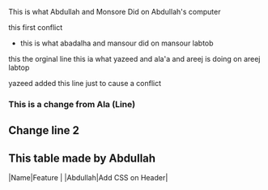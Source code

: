 
This is what Abdullah and Monsore Did on Abdullah's computer


this first conflict
*  this is what abadalha and mansour did on mansour labtob 

this the orginal line
this ia what yazeed and ala'a and areej is doing on areej labtop

yazeed added this line just to cause a conflict

### This is a change from Ala (Line)
## Change line 2

## This table made by Abdullah
|Name|Feature |
|Abdullah|Add CSS on Header|
